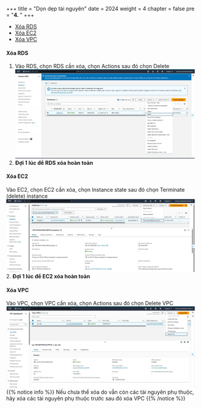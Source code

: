 +++
title = "Dọn dẹp tài nguyên"
date = 2024
weight = 4
chapter = false
pre = "<b>4. </b>"
+++

- [Xóa RDS](#xóa-rds)
- [Xóa EC2](#xóa-ec2)
- [Xóa VPC](#xóa-vpc)

#### Xóa RDS

1. Vào RDS, chọn RDS cần xóa, chọn Actions sau đó chọn Delete
   ![Clean RDS](/images/5-Clean-resources/clean_rds.jpg)
2. **Đợi 1 lúc để RDS xóa hoàn toàn**

#### Xóa EC2

Vào EC2, chọn EC2 cần xóa, chọn Instance state sau đó chọn Terminate (delete) instance
![Clean EC2](/images/5-Clean-resources/clean_ec2.jpg) 2. **Đợi 1 lúc để EC2 xóa hoàn toàn**

#### Xóa VPC

Vào VPC, chọn VPC cần xóa, chọn Actions sau đó chọn Delete VPC
![Clean VPC](/images/5-Clean-resources/clean_vpc.jpg)
{{% notice info %}}
Nếu chưa thể xóa do vẫn còn các tài nguyên phụ thuộc, hãy xóa các tài nguyên phụ thuộc trước sau đó xóa VPC
{{% /notice %}}
